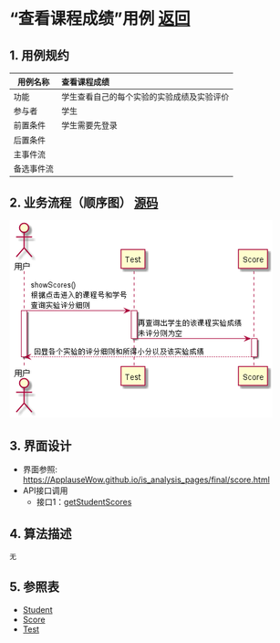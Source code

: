 # “查看课程成绩”用例 [返回](../README.md)
## 1. 用例规约

|用例名称|查看课程成绩|
|-------|:-------------|
|功能|学生查看自己的每个实验的实验成绩及实验评价|
|参与者|学生|
|前置条件|学生需要先登录|
|后置条件| |
|主事件流| |
|备选事件流| |

## 2. 业务流程（顺序图） [源码](../src/seq_showScores.puml)
![sequence1](../seq_showScores.png) 

## 3. 界面设计
- 界面参照: https://ApplauseWow.github.io/is_analysis_pages/final/score.html
- API接口调用
    - 接口1：[getStudentScores](../interface/getStudentScores.md) 

## 4. 算法描述
    无
    
## 5. 参照表
- [Student](../DataTables.md/#STUDENTS)
- [Score](../DataTables.md/#GRADES)
- [Test](../DataTables.md/#TESTS)

